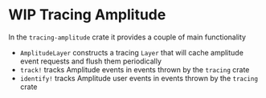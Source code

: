 # WIP Tracing Amplitude

In the `tracing-amplitude` crate it provides a couple of main functionality

- `AmplitudeLayer` constructs a tracing `Layer` that will cache amplitude event requests and flush them periodically
- `track!` tracks Amplitude events in events thrown by the `tracing` crate
- `identify!` tracks Amplitude user events in events thrown by the `tracing` crate

